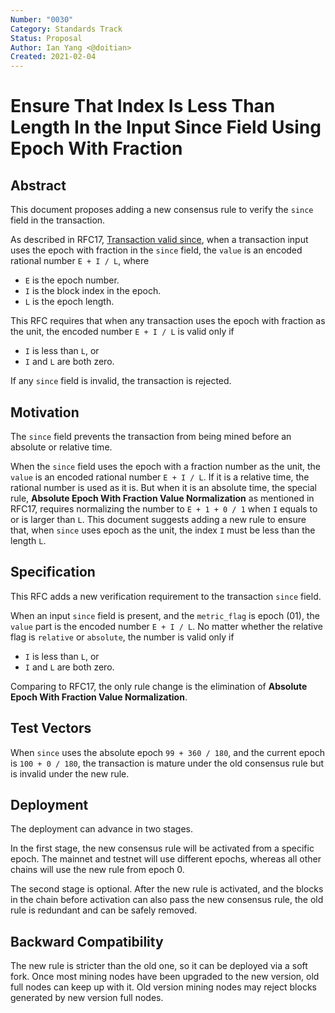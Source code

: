 ```yaml
---
Number: "0030"
Category: Standards Track
Status: Proposal
Author: Ian Yang <@doitian>
Created: 2021-02-04
---
```


# Ensure That Index Is Less Than Length In the Input Since Field Using Epoch With Fraction

## Abstract

This document proposes adding a new consensus rule to verify the `since` field in the transaction.

As described in RFC17, [Transaction valid since](../0017-tx-valid-since/0017-tx-valid-since.md), when a transaction input uses the epoch with fraction in the `since` field, the `value` is an encoded rational number `E + I / L`, where

- `E` is the epoch number.
- `I` is the block index in the epoch.
- `L` is the epoch length.

This RFC requires that when any transaction uses the epoch with fraction as the unit, the encoded number `E + I / L` is valid only if

- `I` is less than `L`, or
- `I` and `L` are both zero.

If any `since` field is invalid, the transaction is rejected.

## Motivation

The `since` field prevents the transaction from being mined before an absolute or relative time.

When the `since` field uses the epoch with a fraction number as the unit, the `value` is an encoded rational number `E + I / L`. If it is a relative time, the rational number is used as it is. But when it is an absolute time, the special rule, **Absolute Epoch With Fraction Value Normalization** as mentioned in RFC17, requires normalizing the number to `E + 1 + 0 / 1` when `I` equals to or is larger than `L`.
This document suggests adding a new rule to ensure that, when `since` uses epoch as the unit, the index `I` must be less than the length `L`.

## Specification

This RFC adds a new verification requirement to the transaction `since` field.

When an input `since` field is present, and the `metric_flag` is epoch (01), the `value` part is the encoded number `E + I / L`. No matter whether the relative flag is `relative` or `absolute`, the number is valid only if

- `I` is less than `L`, or
- `I` and `L` are both zero.

Comparing to RFC17, the only rule change is the elimination of **Absolute Epoch With Fraction Value Normalization**.

## Test Vectors

When `since` uses the absolute epoch `99 + 360 / 180`, and the current epoch is `100 + 0 / 180`, the transaction is mature under the old consensus rule but is invalid under the new rule.

## Deployment

The deployment can advance in two stages.

In the first stage, the new consensus rule will be activated from a specific epoch. The mainnet and testnet will use different epochs, whereas all other chains will use the new rule from epoch 0.

The second stage is optional. After the new rule is activated, and the blocks in the chain before activation can also pass the new consensus rule, the old rule is redundant and can be safely removed.

## Backward Compatibility

The new rule is stricter than the old one, so it can be deployed via a soft fork. Once most mining nodes have been upgraded to the new version, old full nodes can keep up with it. Old version mining nodes may reject blocks generated by new version full nodes.
